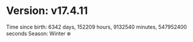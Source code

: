 # Version: v17.4.11
Time since birth: 6342 days, 152209 hours, 9132540 minutes, 547952400 seconds
Season: Winter ❄️
